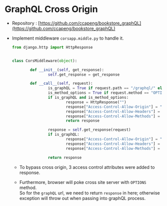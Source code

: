 # GraphQL Cross Origin

- Repository : [https://github.com/ccapeng/bookstore_graphQL](https://github.com/ccapeng/bookstore_graphQL)

- Implement middleware `corsapp.middle.py` to handle it.  

	``` python
	from django.http import HttpResponse


	class CorsMiddleware(object):

			def __init__(self, get_response):
					self.get_response = get_response

			def __call__(self, request):
					is_graphQL = True if request.path == "/graphql/" else False
					is_method_options = True if request.method == "OPTIONS" else False
					if is_graphQL and is_method_options:
							response = HttpResponse("")
							response["Access-Control-Allow-Origin"] = "*"
							response["Access-Control-Allow-Headers"] = "*"
							response["Access-Control-Allow-Methods"] = "*"
							return response

					response = self.get_response(request)
					if is_graphQL:
							response["Access-Control-Allow-Origin"] = "*"
							response["Access-Control-Allow-Headers"] = "*"
							response["Access-Control-Allow-Methods"] = "*"

					return response
	```  
	
	- To bypass cross origin, 3 access control attributes were added to response.
	
	- Furthermore, browser will poke cross site server with `OPTIONS` method.  
		So for the `graphQL` url, we need to return `response` in here; otherwise exception will throw out when passing into graphQL process.

	